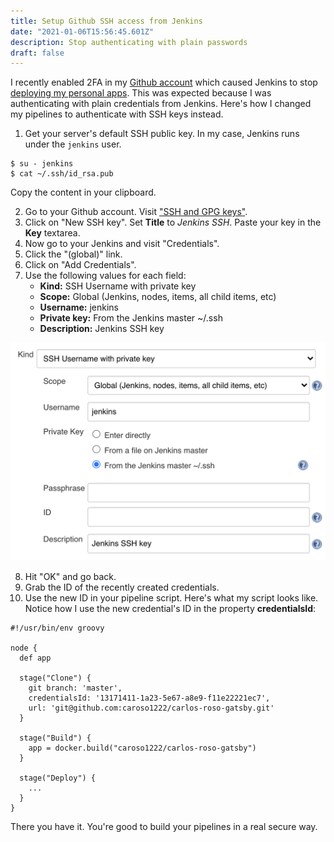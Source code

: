 ```yaml
---
title: Setup Github SSH access from Jenkins
date: "2021-01-06T15:56:45.601Z"
description: Stop authenticating with plain passwords
draft: false
---
```


I recently enabled 2FA in my [Github account](https://github.com/caroso1222) which caused Jenkins to stop [deploying my personal apps](../deploying-frontend-applications-the-fun-way/). This was expected because I was authenticating with plain credentials from Jenkins. Here's how I changed my pipelines to authenticate with SSH keys instead.

1. Get your server's default SSH public key. In my case, Jenkins runs under the `jenkins` user.
```
$ su - jenkins
$ cat ~/.ssh/id_rsa.pub
```
Copy the content in your clipboard.

2. Go to your Github account. Visit ["SSH and GPG keys"](https://github.com/settings/keys).
3. Click on "New SSH key". Set **Title** to *Jenkins SSH*. Paste your key in the **Key** textarea.
4. Now go to your Jenkins and visit "Credentials".
5. Click the "(global)" link.
6. Click on "Add Credentials".
7. Use the following values for each field:
    * **Kind:** SSH Username with private key
    * **Scope:** Global (Jenkins, nodes, items, all child items, etc)
    * **Username:** jenkins
    * **Private key:** From the Jenkins master ~/.ssh
    * **Description:** Jenkins SSH key
  
![jenkins config](jenkins-config.png)

8. Hit "OK" and go back.
9. Grab the ID of the recently created credentials.
10. Use the new ID in your pipeline script. Here's what my script looks like. Notice how I use the new credential's ID in the property **credentialsId**:

```groovy{numberLines: true}
#!/usr/bin/env groovy

node {
  def app

  stage("Clone") {
    git branch: 'master',
    credentialsId: '13171411-1a23-5e67-a8e9-f11e22221ec7',
    url: 'git@github.com:caroso1222/carlos-roso-gatsby.git'
  }

  stage("Build") {
    app = docker.build("caroso1222/carlos-roso-gatsby")
  }

  stage("Deploy") {
    ...
  }
}
```

There you have it. You're good to build your pipelines in a real secure way.
